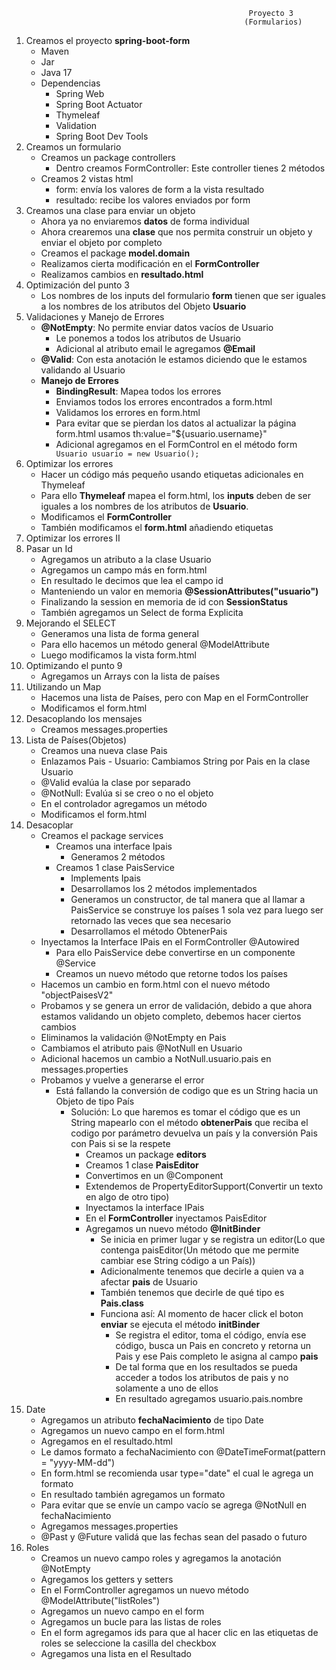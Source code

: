                                                          Proyecto 3
                                                        (Formularios)

1. Creamos el proyecto **spring-boot-form**
   - Maven
   - Jar
   - Java 17
   - Dependencias
     - Spring Web
     - Spring Boot Actuator
     - Thymeleaf
     - Validation
     - Spring Boot Dev Tools
2. Creamos un formulario
   - Creamos un package controllers
     - Dentro creamos FormController: Este controller tienes 2 métodos
   - Creamos 2 vistas html
     - form: envía los valores de form a la vista resultado
     - resultado: recibe los valores enviados por form
3. Creamos una clase para enviar un objeto
   - Ahora ya no enviaremos **datos** de forma individual
   - Ahora crearemos una **clase** que nos permita construir un objeto y enviar el objeto por completo
   - Creamos el package **model.domain**
   - Realizamos cierta modificación en el **FormController**
   - Realizamos cambios en **resultado.html**
4. Optimización del punto 3
   - Los nombres de los inputs del formulario **form** tienen que ser iguales a los nombres de los atributos del Objeto **Usuario**
5. Validaciones y Manejo de Errores
   - **@NotEmpty**: No permite enviar datos vacíos de Usuario
     - Le ponemos a todos los atributos de Usuario
     - Adicional al atributo email le agregamos **@Email**
   - **@Valid**: Con esta anotación le estamos diciendo que le estamos validando al Usuario
   - **Manejo de Errores**
     - **BindingResult**: Mapea todos los errores
     - Enviamos todos los errores encontrados a form.html
     - Validamos los errores en form.html
     - Para evitar que se pierdan los datos al actualizar la página form.html usamos th:value="${usuario.username}"
     - Adicional agregamos en el FormControl en el método form <code> Usuario usuario = new Usuario();</code>
6. Optimizar los errores
   - Hacer un código más pequeño usando etiquetas adicionales en Thymeleaf
   - Para ello **Thymeleaf** mapea el form.html, los **inputs** deben de ser iguales a los nombres de los atributos de **Usuario**.
   - Modificamos el **FormController**
   - También modificamos el **form.html** añadiendo etiquetas
7. Optimizar los errores II
8. Pasar un Id
   - Agregamos un atributo a la clase Usuario
   - Agregamos un campo más en form.html
   - En resultado le decimos que lea el campo id
   - Manteniendo un valor en memoria **@SessionAttributes("usuario")**
   - Finalizando la session en memoria de id con **SessionStatus**
   - También agregamos un Select de forma Explicita
9. Mejorando el SELECT
   - Generamos una lista de forma general
   - Para ello hacemos un método general @ModelAttribute
   - Luego modificamos la vista form.html
10. Optimizando el punto 9
    - Agregamos un Arrays con la lista de países
11. Utilizando un Map
    - Hacemos una lista de Países, pero con Map en el FormController
    - Modificamos el form.html
12. Desacoplando los mensajes
    - Creamos messages.properties
13. Lista de Países(Objetos)
    - Creamos una nueva clase Pais
    - Enlazamos Pais - Usuario: Cambiamos String por Pais en la clase Usuario
    - @Valid evalúa la clase por separado
    - @NotNull: Evalúa si se creo o no el objeto
    - En el controlador agregamos un método
    - Modificamos el form.html
14. Desacoplar
    - Creamos el package services
      - Creamos una interface Ipais
        - Generamos 2 métodos
      - Creamos 1 clase PaisService
        - Implements Ipais
        - Desarrollamos los 2 métodos implementados
        - Generamos un constructor, de tal manera que al llamar a PaisService se construye los países 1 sola vez para luego ser retornado las veces que sea necesario
        - Desarrollamos el método ObtenerPais
    - Inyectamos la Interface IPais en el FormController @Autowired
      - Para ello PaisService debe convertirse en un componente @Service
      - Creamos un nuevo método que retorne todos los países
    - Hacemos un cambio en form.html con el nuevo método "objectPaisesV2"
    - Probamos y se genera un error de validación, debido a que ahora estamos validando un objeto completo, debemos hacer ciertos cambios
    - Eliminamos la validación @NotEmpty en Pais
    - Cambiamos el atributo pais @NotNull en Usuario
    - Adicional hacemos un cambio a NotNull.usuario.pais en messages.properties
    - Probamos y vuelve a generarse el error
      - Está fallando la conversión de codigo que es un String hacia un Objeto de tipo País
        - Solución: Lo que haremos es tomar el código que es un String mapearlo con el método **obtenerPais** que reciba el codigo por parámetro devuelva un país y la conversión Pais con Pais si se la respete
          - Creamos un package **editors**
          - Creamos 1 clase **PaisEditor**
          - Convertimos en un @Component
          - Extendemos de PropertyEditorSupport(Convertir un texto en algo de otro tipo)
          - Inyectamos la interface IPais
          - En el **FormController** inyectamos PaisEditor
          - Agregamos un nuevo método **@InitBinder**
            - Se inicia en primer lugar y se registra un editor(Lo que contenga paisEditor(Un método que me permite cambiar ese String código a un País))
            - Adicionalmente tenemos que decirle a quien va a afectar **pais** de Usuario
            - También tenemos que decirle de qué tipo es **Pais.class**
            - Funciona así: Al momento de hacer click el boton **enviar** se ejecuta el método **initBinder**
              - Se registra el editor, toma el código, envía ese código, busca un Pais en concreto y retorna un Pais y ese Pais completo le asigna al campo **pais**
              - De tal forma que en los resultados se pueda acceder a todos los atributos de pais y no solamente a uno de ellos
              - En resultado agregamos usuario.pais.nombre
15. Date
    - Agregamos un atributo **fechaNacimiento** de tipo Date
    - Agregamos un nuevo campo en el form.html
    - Agregamos en el resultado.html
    - Le damos formato a fechaNacimiento con @DateTimeFormat(pattern = "yyyy-MM-dd")
    - En form.html se recomienda usar type="date" el cual le agrega un formato
    - En resultado también agregamos un formato
    - Para evitar que se envíe un campo vacío se agrega @NotNull en fechaNacimiento
    - Agregamos messages.properties
    - @Past y @Future validá que las fechas sean del pasado o futuro
16. Roles
    - Creamos un nuevo campo roles y agregamos la anotación @NotEmpty
    - Agregamos los getters y setters
    - En el FormController agregamos un nuevo método @ModelAttribute("listRoles")
    - Agregamos un nuevo campo en el form
    - Agregamos un bucle para las listas de roles
    - En el form agregamos ids para que al hacer clic en las etiquetas de roles se seleccione la casilla del checkbox
    - Agregamos una lista en el Resultado
